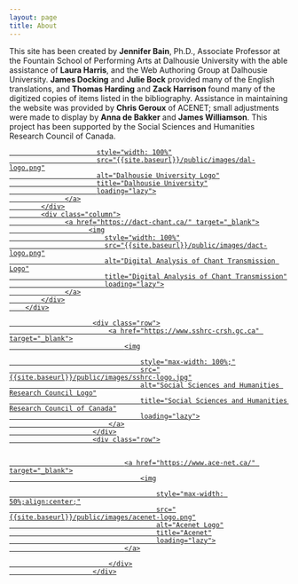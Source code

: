 ```yaml
---
layout: page
title: About
---
```


This site has been created by **Jennifer Bain**, Ph.D., Associate Professor at the Fountain School of Performing Arts at Dalhousie University with the able assistance of **Laura Harris**, and the Web Authoring Group at Dalhousie University. **James Docking** and **Julie Bock** provided many of the English translations, and **Thomas Harding** and **Zack Harrison** found many of the digitized copies of items listed in the bibliography. Assistance in maintaining the website was provided by **Chris Geroux** of ACENET; small adjustments were made to display by **Anna de Bakker** and **James Williamson**. This project has been supported by the Social Sciences and Humanities Research Council of Canada.

<!--
<img src = "{{site.baseurl}}/public/images/sshrc-logo.jpg">
<img src = "{{site.baseurl}}/public/images/dact-logo.png">
<img src = "{{site.baseurl}}/public/images/drac-logo.png">
<img src = "{{site.baseurl}}/public/images/dal-logo.png">
<img src = "{{site.baseurl}}/public/images/acenet-logo.png"> -->


<div id="logos">
      <div class="row">
            <div class="column">
                  <a href="https://www.dal.ca/faculty/arts/school-of-performing-arts.html" target="_blank">
                        <img

                          style="width: 100%"
                          src="{{site.baseurl}}/public/images/dal-logo.png"
                          alt="Dalhousie University Logo"
                          title="Dalhousie University"
                          loading="lazy">
                  </a>
            </div>
            <div class="column">
                  <a href="https://dact-chant.ca/" target="_blank">
                        <img
                            style="width: 100%"
                            src="{{site.baseurl}}/public/images/dact-logo.png"
                            alt="Digital Analysis of Chant Transmission Logo"
                            title="Digital Analysis of Chant Transmission"
                            loading="lazy">
                  </a>
            </div>
        </div>

                         <div class="row">
                             <a href="https://www.sshrc-crsh.gc.ca" target="_blank">
                                 <img

                                     style="max-width: 100%;"
                                     src="{{site.baseurl}}/public/images/sshrc-logo.jpg"
                                     alt="Social Sciences and Humanities Research Council Logo"
                                     title="Social Sciences and Humanities Research Council of Canada"
                                     loading="lazy">
                             </a>
                         </div>
                         <div class="row">


                                 <a href="https://www.ace-net.ca/" target="_blank">
                                     <img

                                         style="max-width: 50%;align:center;"
                                         src="{{site.baseurl}}/public/images/acenet-logo.png"
                                         alt="Acenet Logo"
                                         title="Acenet"
                                         loading="lazy">
                                 </a>

                             </div>
                         </div>
